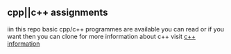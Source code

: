 ## cpp||c++ assignments
iin this repo basic cpp/c++ programmes are available 
you can read or if you want then you can clone 
for more information about c++ visit 
[c++ information](http://www.cplusplus.com/info/)
